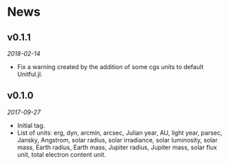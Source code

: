 # News

## v0.1.1

*2018-02-14*

* Fix a warning created by the addition of some cgs units to default Unitful.jl.

## v0.1.0

*2017-09-27*

* Initial tag.
* List of units: erg, dyn, arcmin, arcsec, Julian year, AU, light year, parsec, Jansky, Angstrom,
  solar radius, solar irradiance, solar luminosity, solar mass, Earth radius, Earth mass, Jupiter
  radius, Jupiter mass, solar flux unit, total electron content unit.

